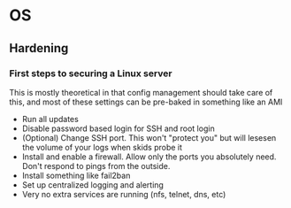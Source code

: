 # OS 

## Hardening 

### First steps to securing a Linux server

This is mostly theoretical in that config management should take care of this, and most of these settings can be pre-baked in something like an AMI

* Run all updates
* Disable password based login for SSH and root login
* (Optional) Change SSH port. This won't "protect you" but will lesesen the volume of your logs when skids probe it
* Install and enable a firewall. Allow only the ports you absolutely need. Don't respond to pings from the outside.
* Install something like fail2ban
* Set up centralized logging and alerting
* Very no extra services are running (nfs, telnet, dns, etc)